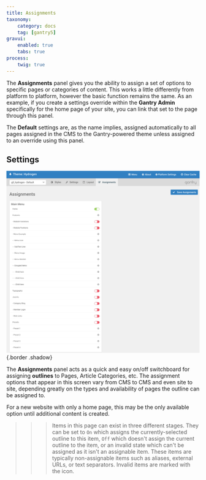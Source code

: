 ```yaml
---
title: Assignments
taxonomy:
    category: docs
    tag: [gantry5]
gravui:
    enabled: true
    tabs: true
process:
    twig: true
---
```


The **Assignments** panel gives you the ability to assign a set of options to specific pages or categories of content. This works a little differently from platform to platform, however the basic function remains the same. As an example, if you create a settings override within the **Gantry Admin** specifically for the home page of your site, you can link that set to the page through this panel.

The **Default** settings are, as the name implies, assigned automatically to all pages assigned in the CMS to the Gantry-powered theme unless assigned to an override using this panel.

Settings
-----

![Assignments](assignments.png) {.border .shadow}

The **Assignments** panel acts as a quick and easy on/off switchboard for assigning **outlines** to Pages, Article Categories, etc. The assignment options that appear in this screen vary from CMS to CMS and even site to site, depending greatly on the types and availability of pages the outline can be assigned to.

For a new website with only a home page, this may be the only available option until additional content is created.

>>> Items in this page can exist in three different stages. They can be set to `On` which assigns the currently-selected outline to this item, `Off` which doesn't assign the current outline to the item, or an invalid state which can't be assigned as it isn't an assignable item. These items are typically non-assignable items such as aliases, external URLs, or text separators. Invalid items are marked with the <i class="fa fa-rocket"></i> icon.